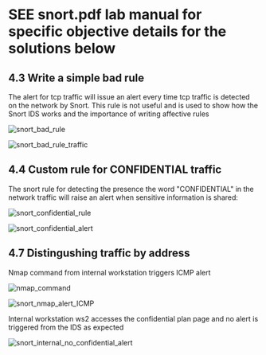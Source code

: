 # SEE snort.pdf lab manual for specific objective details for the solutions below


## 4.3 Write a simple bad rule

The alert for tcp traffic will issue an alert every time tcp traffic is detected on the network by Snort. This rule is not useful and is used to show how the Snort IDS works and the importance of writing affective rules

![snort_bad_rule](https://github.com/user-attachments/assets/b08f4b47-4c37-4cd3-a97e-f724f7f1f5ff)

![snort_bad_rule_traffic](https://github.com/user-attachments/assets/8611a39b-feb6-46eb-bfc7-21b8b5c6220a)


## 4.4 Custom rule for CONFIDENTIAL traffic
The snort rule for detecting the presence the word "CONFIDENTIAL" in the network traffic will raise an alert when sensitive information is shared:

![snort_confidential_rule](https://github.com/user-attachments/assets/ff5efc4a-7582-490e-a005-c7bdf2f36007)

![snort_confidential_alert](https://github.com/user-attachments/assets/ef68ab35-a012-4ae8-adb8-cf08f4761679)

## 4.7 Distingushing traffic by address

Nmap command from internal workstation triggers ICMP alert

![nmap_command](https://github.com/user-attachments/assets/c2b13aa5-e7ee-43f5-a4f3-17e37c189be5)

![snort_nmap_alert_ICMP](https://github.com/user-attachments/assets/b616758c-8966-41cb-81a8-1c8c88b878fa)

Internal workstation ws2 accesses the confidential plan page and no alert is triggered from the IDS as expected

![snort_internal_no_confidential_alert](https://github.com/user-attachments/assets/8a41e8a1-142f-48f7-ae36-0f0a5d0d3e20)

